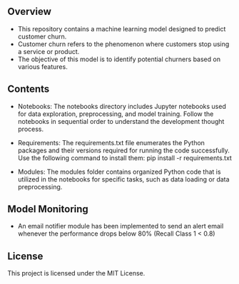 ## Overview
- This repository contains a machine learning model designed to predict customer churn.
- Customer churn refers to the phenomenon where customers stop using a service or product.
- The objective of this model is to identify potential churners based on various features.

## Contents
- Notebooks: The notebooks directory includes Jupyter notebooks used for data exploration, preprocessing, and model training. Follow the notebooks in sequential order to understand the development thought process.

- Requirements: The requirements.txt file enumerates the Python packages and their versions required for running the code successfully. Use the following command to install them: pip install -r requirements.txt

- Modules: The modules folder contains organized Python code that is utilized in the notebooks for specific tasks, such as data loading or data preprocessing.

## Model Monitoring
- An email notifier module has been implemented to send an alert email whenever the performance drops below 80% (Recall Class 1 < 0.8)

## License
This project is licensed under the MIT License.
